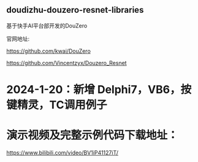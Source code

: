 ##  doudizhu-douzero-resnet-libraries

基于快手AI平台部开发的DouZero

官网地址:

https://github.com/kwai/DouZero

https://github.com/Vincentzyx/Douzero_Resnet

# 2024-1-20：新增 Delphi7，VB6，按键精灵，TC调用例子

# 演示视频及完整示例代码下载地址：

https://www.bilibili.com/video/BV1iP41127iT/
